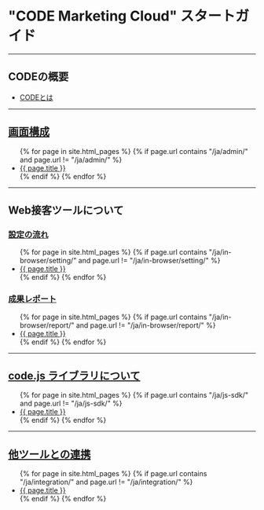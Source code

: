 # "CODE Marketing Cloud" スタートガイド

---

## CODEの概要

- [CODEとは](/ja/about.html)

---

## [画面構成](/ja/admin/)

<ul>
  {% for page in site.html_pages %}
  {% if page.url contains "/ja/admin/" and page.url != "/ja/admin/" %}
  <li>
    <a href="{{ page.url }}">{{ page.title }}</a>
  </li>
  {% endif %}
  {% endfor %}
</ul>

---

## Web接客ツールについて

### [設定の流れ](/ja/in-browser/setting/)

<ul>
  {% for page in site.html_pages %}
  {% if page.url contains "/ja/in-browser/setting/" and page.url != "/ja/in-browser/setting/" %}
  <li>
    <a href="{{ page.url }}">{{ page.title }}</a>
  </li>
  {% endif %}
  {% endfor %}
</ul>

### [成果レポート](/ja/in-browser/report/)

<ul>
  {% for page in site.html_pages %}
  {% if page.url contains "/ja/in-browser/report/" and page.url != "/ja/in-browser/report/" %}
  <li>
    <a href="{{ page.url }}">{{ page.title }}</a>
  </li>
  {% endif %}
  {% endfor %}
</ul>

---

## [code.js ライブラリについて](/ja/js-sdk/)

<ul>
  {% for page in site.html_pages %}
  {% if page.url contains "/ja/js-sdk/" and page.url != "/ja/js-sdk/" %}
  <li>
    <a href="{{ page.url }}">{{ page.title }}</a>
  </li>
  {% endif %}
  {% endfor %}
</ul>

---

## [他ツールとの連携](/ja/integration/)

<ul>
  {% for page in site.html_pages %}
  {% if page.url contains "/ja/integration/" and page.url != "/ja/integration/" %}
  <li>
    <a href="{{ page.url }}">{{ page.title }}</a>
  </li>
  {% endif %}
  {% endfor %}
</ul>
